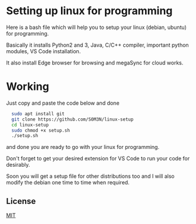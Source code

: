 
# Setting up linux for programming

Here is a bash file which will help you to setup your linux (debian, ubuntu) for programming.

Basically it installs Python2 and 3, Java, C/C++ compiler, important python modules, VS Code installation.

It also install Edge browser for browsing and megaSync for cloud works.

# Working
Just copy and paste the code below and done

```bash
  sudo apt install git
  git clone https://github.com/S0M3N/linux-setup
  cd linux-setup
  sudo chmod +x setup.sh
  ./setup.sh
```

and done you are ready to go with your linux for programming.

Don't forget to get your desired extension for VS Code to run your code for desirably.

Soon you will get a setup file for other distributions too and I will also modify the debian one time to time when required.

## License

[MIT](https://github.com/S0M3N/linux-setup/blob/master/LICENSE)

